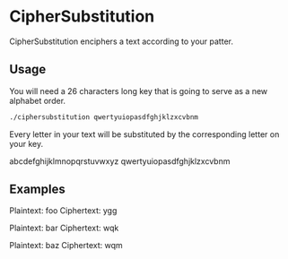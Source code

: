 # CipherSubstitution

CipherSubstitution enciphers a text according to your patter.

## Usage

You will need a 26 characters long key that is going to serve as a new alphabet order.

```bash
./ciphersubstitution qwertyuiopasdfghjklzxcvbnm
```

Every letter in your text will be substituted by the corresponding letter on your key.

abcdefghijklmnopqrstuvwxyz
qwertyuiopasdfghjklzxcvbnm

## Examples

Plaintext: foo
Ciphertext: ygg

Plaintext: bar
Ciphertext: wqk

Plaintext: baz
Ciphertext: wqm
